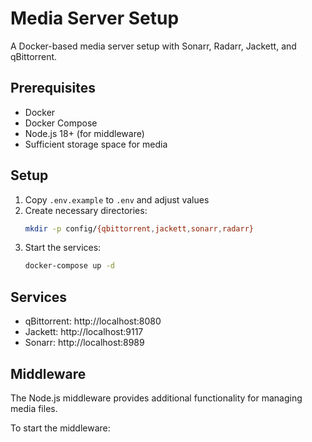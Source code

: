 # Media Server Setup

A Docker-based media server setup with Sonarr, Radarr, Jackett, and qBittorrent.

## Prerequisites

- Docker
- Docker Compose
- Node.js 18+ (for middleware)
- Sufficient storage space for media

## Setup

1. Copy `.env.example` to `.env` and adjust values
2. Create necessary directories:
   ```bash
   mkdir -p config/{qbittorrent,jackett,sonarr,radarr}
   ```
3. Start the services:
   ```bash
   docker-compose up -d
   ```

## Services

- qBittorrent: http://localhost:8080
- Jackett: http://localhost:9117
- Sonarr: http://localhost:8989

## Middleware

The Node.js middleware provides additional functionality for managing media files.

To start the middleware: 